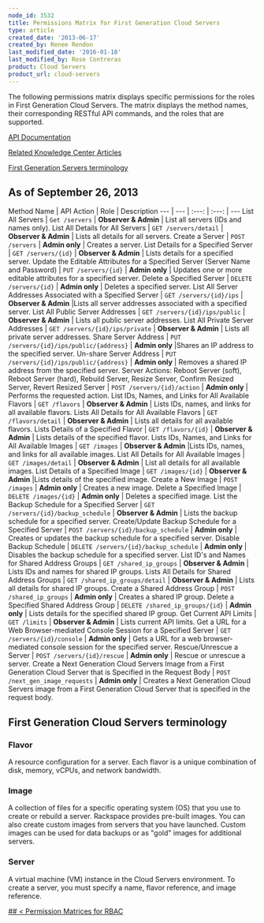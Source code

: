 ```yaml
---
node_id: 3532
title: Permissions Matrix for First Generation Cloud Servers
type: article
created_date: '2013-06-17'
created_by: Renee Rendon
last_modified_date: '2016-01-18'
last_modified_by: Rose Contreras
product: Cloud Servers
product_url: cloud-servers
---
```


The following permissions matrix displays specific permissions for the roles in First Generation Cloud Servers. The matrix displays the method names, their corresponding RESTful API commands, and the roles that are supported.

[API Documentation](http://docs.rackspace.com/)

[Related Knowledge Center Articles](/how-to/)

[First Generation Servers terminology](/how-to/article/permissions-matrix-for-first-generation-cloud-servers#terminology)

## As of September 26, 2013

Method Name | API Action | Role | Description
--- | --- | :---: | :---: | ---
List All Servers | ```Get /servers``` | **Observer & Admin** | List all servers (IDs and names only).
List All Details for All Servers | ```GET /servers/detail``` | **Observer & Admin** | Lists all details for all servers.
Create a Server | ```POST /servers``` | **Admin only** | Creates a server.
List Details for a Specified Server | ```GET /servers/{id}``` | **Observer & Admin** | Lists details for a specified server.
Update the Editable Attributes for a Specified Server (Server Name and Password) | ```PUT /servers/{id}``` | **Admin only** | Updates one or more editable attributes for a specified server.
Delete a Specified Server |	```DELETE /servers/{id}``` | **Admin only** | Deletes a specified server.
List All Server Addresses Associated with a Specified Server | ```GET /servers/{id}/ips``` | **Observer & Admin** |Lists all server addresses associated with a specified server.
List All Public Server Addresses | ```GET /servers/{id}/ips/public``` | **Observer & Admin** | Lists all public server addresses.
List All Private Server Addresses	| ```GET /servers/{id}/ips/private``` | **Observer & Admin** | Lists all private server addresses.
Share Server Address | ```PUT /servers/{id}/ips/public/{address}``` | **Admin only** |Shares an IP address to the specified server.
Un-share Server Address	| ```PUT /servers/{id}/ips/public/{address}``` | **Admin only** | Removes a shared IP address from the specified server.
Server Actions: Reboot Server (soft), Reboot Server (hard), Rebuild Server, Resize Server, Confirm Resized Server, Revert Resized Server | ```POST /servers/{id}/action``` | **Admin only** | Performs the requested action.
List IDs, Names, and Links for All Available Flavors | ```GET /flavors``` | **Observer & Admin** | Lists IDs, names, and links for all available flavors.
Lists All Details for All Available Flavors	| ```GET /flavors/detail``` | **Observer & Admin** | Lists all details for all available flavors.
Lists Details of a Specified Flavor	| ```GET /flavors/{id}``` | **Observer & Admin** | Lists details of the specified flavor.
Lists IDs, Names, and Links for All Available Images | ```GET /images``` | **Observer & Admin** |Lists IDs, names, and links for all available images.
List All Details for All Available Images	| ```GET /images/detail``` | **Observer & Admin** | List all details for all available images.
List Details of a Specified Image	| ```GET /images/{id}``` | **Observer & Admin** |Lists details of the specified image.
Create a New Image | ```POST /images``` | **Admin only** | Creates a new image.
Delete a Specified Image | ```DELETE /images/{id}``` | **Admin only** | Deletes a specified image.
List the Backup Schedule for a Specified Server	| ```GET /servers/{id}/backup_schedule``` | **Observer & Admin** | Lists the backup schedule for a specified server.
Create/Update Backup Schedule for a Specified Server | ```POST /servers/{id}/backup_schedule``` | **Admin only** | Creates or updates the backup schedule for a specified server.
Disable Backup Schedule	| ```DELETE /servers/{id}/backup_schedule``` | **Admin only** | Disables the backup schedule for a specified server.
List ID's and Names for Shared Address Groups	| ```GET /shared_ip_groups``` | **Observer & Admin** | Lists IDs and names for shared IP groups.
Lists All Details for Shared Address Groups	| ```GET /shared_ip_groups/detail``` | **Observer & Admin** | Lists all details for shared IP groups.
Create a Shared Address Group | ```POST /shared_ip_groups``` | **Admin only** | Creates a shared IP group.
Delete a Specified Shared Address Group	| ```DELETE /shared_ip_groups/{id}``` | **Admin only** | Lists details for the specified shared IP group.
Get Current API Limits | ```GET /limits``` | **Observer & Admin** | Lists current API limits.
Get a URL for a Web Browser-mediated Console Session for a Specified Server	| ```GET /servers/{id}/console``` | **Admin only** | Gets a URL for a web browser-mediated console session for the specified server.
Rescue/Unrescue a Server | ```POST /servers/{id}/rescue``` | **Admin only** | Rescue or unrescue a server.
Create a Next Generation Cloud Servers Image from a First Generation Cloud Server that is Specified in the Request Body	| ```POST /next_gen_image_requests``` | **Admin only** | Creates a Next Generation Cloud Servers image from a First Generation Cloud Server that is specified in the request body.

## First Generation Cloud Servers terminology

### Flavor

A resource configuration for a server. Each flavor is a unique combination of disk, memory, vCPUs, and network bandwidth.

### Image

A collection of files for a specific operating system (OS) that you use to create or rebuild a server. Rackspace provides pre-built images. You can also create custom images from servers that you have launched. Custom images can be used for data backups or as "gold" images for additional servers.

### Server

A virtual machine (VM) instance in the Cloud Servers environment. To create a server, you must specify a name, flavor reference, and image reference.

[## &lt; Permission Matrices for RBAC](/how-to/article/permissions-matrix-for-role-based-access-control-rbac)
